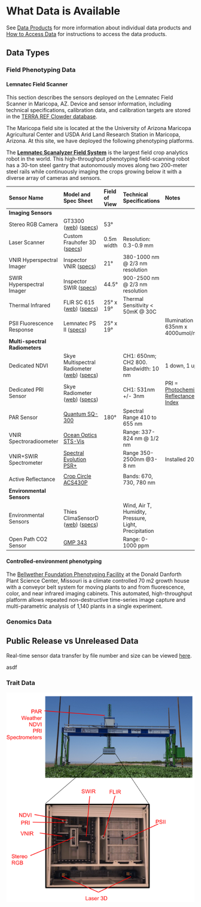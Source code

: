# What Data is Available

See [Data Products](data-products/) for more information about individual data products and [How to Access Data](how-to-access-data/) for instructions to access the data products.

## Data Types

### Field Phenotyping Data

#### Lemnatec Field Scanner

This section describes the sensors deployed on the Lemnatec Field Scanner in Maricopa, AZ. Device and sensor information, including technical specifications, calibration data, and calibration targets are stored in the [TERRA REF Clowder database](https://terraref.ncsa.illinois.edu/clowder/spaces/594bda394f0cf8bbab271dfb).   

The Maricopa field site is located at the the University of Arizona Maricopa Agricultural Center and USDA Arid Land Research Station in Maricopa, Arizona. At this site, we have deployed the following phenotyping platforms.

The [**Lemnatec Scanalyzer Field System**](http://www.lemnatec.com/products/hardware-solutions/scanalyzer-field/) is the largest field crop analytics robot in the world. This high-throughput phenotyping field-scanning robot has a 30-ton steel gantry that autonomously moves along two 200-meter steel rails while continuously imaging the crops growing below it with a diverse array of cameras and sensors.

| Sensor Name | Model and Spec Sheet | Field of View | Technical Specifications | Notes |
| :--- | :--- | :--- | :--- | :--- |
| **Imaging Sensors** |  |  |  |  |
| Stereo RGB Camera  | GT3300 \([web](http://www.1stvision.com/cameras/AVT/Prosilica-GT3300-B-C.html)\) \([specs](https://terraref.ncsa.illinois.edu/clowder/datasets/5873a8ae4f0cad7d8131ac0e?space=594bda394f0cf8bbab271dfb)\) | 53° |  |  |
| Laser Scanner | Custom Frauhofer 3D \([specs](https://terraref.ncsa.illinois.edu/clowder/datasets/5873a7444f0cad7d81319b2b?space=594bda394f0cf8bbab271dfb)\) | 0.5m width | Resolution: 0.3-0.9 mm |  |
| VNIR Hyperspectral Imager | Inspector VNIR \([specs](https://terraref.ncsa.illinois.edu/clowder/datasets/5873a7bb4f0cad7d8131a0b7?space=594bda394f0cf8bbab271dfb)\) | 21° | 380-1000 nm @ 2/3 nm resolution |  |
| SWIR Hyperspectral Imager | Inspector SWIR \([specs](https://terraref.ncsa.illinois.edu/clowder/datasets/5873a79e4f0cad7d81319f5f?space=594bda394f0cf8bbab271dfb)\) | 44.5° | 900-2500 nm @ 2/3 nm resolution |  |
| Thermal Infrared | FLIR SC 615 \([web](https://www.flir.com/products/a615/)\) \([specs](https://terraref.ncsa.illinois.edu/clowder/datasets/5873a7184f0cad7d8131994a)\) | 25° x 19° | Thermal Sensitivity &lt; 50mK @ 30C |  |
| PSII Fluorescence Response | Lemnatec PS II \([specs](https://terraref.ncsa.illinois.edu/clowder/datasets/5873a84b4f0cad7d8131a73d)\) | 25° x 19° |  | Illumination 635nm x 4000umol/m2/s |
| **Multi-spectral Radiometers** |  |  |  |  |
| Dedicated NDVI  | Skye Multispectral Radiometer \([web](http://www.skyeinstruments.com/news-events/new-spectral-albedometers/)\) \([specs](https://terraref.ncsa.illinois.edu/clowder/datasets/5873a8f64f0cad7d8131af54)\) |  | CH1: 650nm; CH2 800. Bandwidth: 10 nm | 1 down, 1 up |
| Dedicated PRI Sensor |  Skye Radiometer \([web](http://www.skyeinstruments.com/products/light-sensors-systems/light-sensor-range/new-ndvipri-sensor/)\) \([specs](https://terraref.ncsa.illinois.edu/clowder/datasets/5873a9174f0cad7d8131b09a)\) |  | CH1: 531nm +/- 3nm | PRI = [Photochemical Reflectance Index](https://en.wikipedia.org/wiki/Photochemical_Reflectance_Index) |
| PAR Sensor | [Quantum SQ-300](http://www.apogeeinstruments.com/quantum/) | 180° | Spectral Range 410 to 655 nm |  |
| VNIR Spectroradioometer  | [Ocean Optics STS-Vis](http://oceanoptics.com/product/sts-vis-microspectrometer/) |  | Range: 337-824 nm @ 1/2 nm |  |
| VNIR+SWIR Spectrometer  | [Spectral Evolution PSR+](https://terraref.ncsa.illinois.edu/clowder/datasets/599deaa64f0c19c55fc0aecd) |  | Range 350-2500nm @3-8 nm | Installed 2018 |
|  |  |  |  |  |
| Active Reflectance | [Crop Circle ACS430P](http://hollandscientific.com/product/crop-circle-acs-430-active-crop-canopy-sensor/) |  | Bands: 670, 730, 780 nm |  |
| **Environmental Sensors** |  |  |  |  |
| Environmental Sensors | Thies ClimaSensorD \([web](http://www.thiesclima.com/ClimaSensorUS_e.html)\) \([specs](https://terraref.ncsa.illinois.edu/clowder/datasets/5873a9724f0cad7d8131b4d3)\) |  | Wind, Air T, Humidity, Pressure, Light, Precipitation |  |
| Open Path CO2 Sensor | [GMP 343](http://www.vaisala.com/en/products/carbondioxide/Pages/GMP343.aspx) |  | Range: 0-1000 ppm |  |

#### Controlled-environment phenotyping

The [Bellwether Foundation Phenotyping Facility](https://www.danforthcenter.org/scientists-research/core-technologies/phenotyping) at the Donald Danforth Plant Science Center, Missouri is a climate controlled 70 m2 growth house with a conveyor belt system for moving plants to and from fluorescence, color, and near infrared imaging cabinets. This automated, high-throughput platform allows repeated non-destructive time-series image capture and multi-parametric analysis of 1,140 plants in a single experiment.

### Genomics Data

## Public Release vs Unreleased Data

Real-time sensor data transfer by file number and size can be viewed [here](http://terra-logging.ncsa.illinois.edu:3000/dashboard/db/sensor-file-counts-and-size?from=now-6M&to=now).



asdf

### Trait Data

![Location of sensors on the Lemnatec field scanner. ](../.gitbook/assets/sensor_placement%20%281%29.png)

